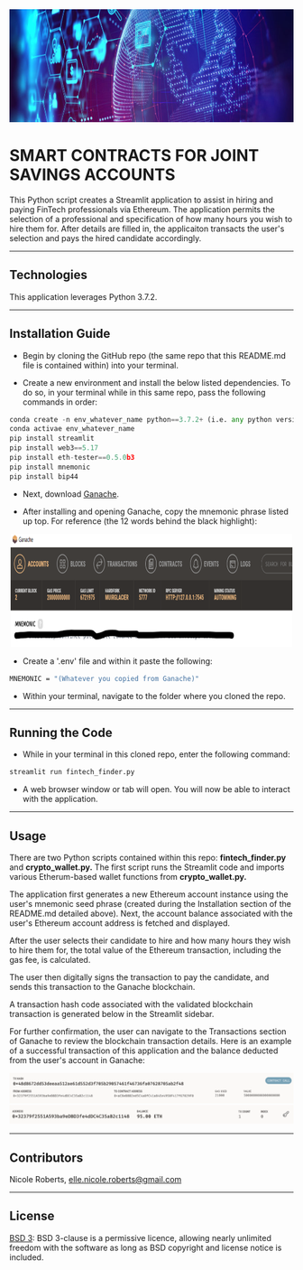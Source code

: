 <img src= "Images/banner.png" width="930" height="200">

# SMART CONTRACTS FOR JOINT SAVINGS ACCOUNTS

This Python script creates a Streamlit application to assist in hiring and paying FinTech professionals via Ethereum. The application permits the selection of a professional and specification of how many hours you wish to hire them for. After details are filled in, the applicaiton transacts the user's selection and pays the hired candidate accordingly.

---
## Technologies

This application leverages Python 3.7.2.

---
## Installation Guide

* Begin by cloning the GitHub repo (the same repo that this README.md file is contained within) into your terminal. 

*  Create a new environment and install the below listed dependencies. To do so, in your terminal while in this same repo, pass the following commands in order:

```python
conda create -n env_whatever_name python==3.7.2+ (i.e. any python version above 3.7.1)
conda activae env_whatever_name
pip install streamlit
pip install web3==5.17
pip install eth-tester==0.5.0b3
pip install mnemonic
pip install bip44
```
* Next, download [Ganache](https://www.trufflesuite.com/ganache).

* After installing and opening Ganache, copy the mnemonic phrase listed up top. For reference (the 12 words behind the black highlight):
<p style="text-align:center;"><img src="./Images/mnemonic.png" width="500" height="200"/></p>

* Create a '.env' file and within it paste the following: 
```bash
MNEMONIC = "(Whatever you copied from Ganache)"
```
* Within your terminal, navigate to the folder where you cloned the repo.

---
## Running the Code

* While in your terminal in this cloned repo, enter the following command:

```python
streamlit run fintech_finder.py
```
* A web browser window or tab will open. You will now be able to interact with the application.
---
## Usage

There are two Python scripts contained within this repo: **fintech_finder.py** and **crypto_wallet.py.** The first script runs the Streamlit code and imports various Etherum-based wallet functions from **crypto_wallet.py.**

The application first generates a new Ethereum account instance using the user's mnemonic seed phrase (created during the Installation section of the README.md detailed above). Next, the account balance associated with the user's Ethereum account address is fetched and displayed.

After the user selects their candidate to hire and how many hours they wish to hire them for, the total value of the Ethereum transaction, including the gas fee, is calculated.

The user then digitally signs the transaction to pay the candidate, and sends this transaction to the Ganache blockchain.

A transaction hash code associated with the validated blockchain transaction is generated below in the Streamlit sidebar.

For further confirmation, the user can navigate to the Transactions section of Ganache to review the blockchain transaction details. Here is an example of a successful transaction of this application and the balance deducted from the user's account in Ganache:

![transaction example.](Images/transaction.png)
![user account example.](Images/account.png)

---
## Contributors

Nicole Roberts,
elle.nicole.roberts@gmail.com

---

## License

[BSD 3](https://choosealicense.com/licenses/bsd-3-clause-clear/): BSD 3-clause is a permissive licence, allowing nearly unlimited freedom with the software as long as BSD copyright and license notice is included.